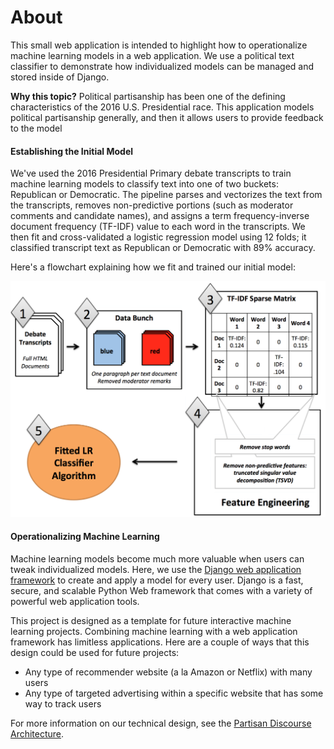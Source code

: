 # About

This small web application is intended to highlight how to operationalize machine learning models in a web application. We use a political text classifier to demonstrate how individualized models can be managed and stored inside of Django.

**Why this topic?** Political partisanship has been one of the defining characteristics of the 2016 U.S. Presidential race. This application models political partisanship generally, and then it allows users to provide feedback to the model

#### Establishing the Initial Model

We've used the 2016 Presidential Primary debate transcripts to train machine learning models to classify text into one of two buckets: Republican or Democratic. The pipeline parses and vectorizes the text from the transcripts, removes non-predictive portions (such as moderator comments and candidate names), and assigns a term frequency-inverse document frequency (TF-IDF) value to each word in the transcripts. We then fit and cross-validated a logistic regression model using 12 folds; it classified transcript text as Republican or Democratic with 89% accuracy.

Here's a flowchart explaining how we fit and trained our initial model:

![Building the initial model](img/initialmodel.png)

#### Operationalizing Machine Learning

Machine learning models become much more valuable when users can tweak individualized models. Here, we use the [Django web application framework](http://www.djangoproject.com) to create and apply a model for every user. Django is a fast, secure, and scalable Python Web framework that comes with a variety of powerful web application tools.

This project is designed as a template for future interactive machine learning projects. Combining machine learning with a web application framework has limitless applications. Here are a couple of ways that this design could be used for future projects:

* Any type of recommender website (a la Amazon or Netflix) with many users
* Any type of targeted advertising within a specific website that has some way to track users

For more information on our technical design, see the [Partisan Discourse Architecture](/architecture.md).
